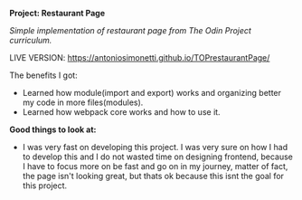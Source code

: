 **Project: Restaurant Page**

*Simple implementation of restaurant page from The Odin Project curriculum.*

LIVE VERSION: https://antoniosimonetti.github.io/TOPrestaurantPage/


The benefits I got:

- Learned how module(import and export) works and organizing better my code in more files(modules).
- Learned how webpack core works and how to use it.

**Good things to look at:**

- I was very fast on developing this project. I was very sure on how I had to develop this and I do not wasted time on designing frontend, because I have to focus more on be fast and go on in my journey, matter of fact, the page isn't looking great, but thats ok because this isnt the goal for this project.
